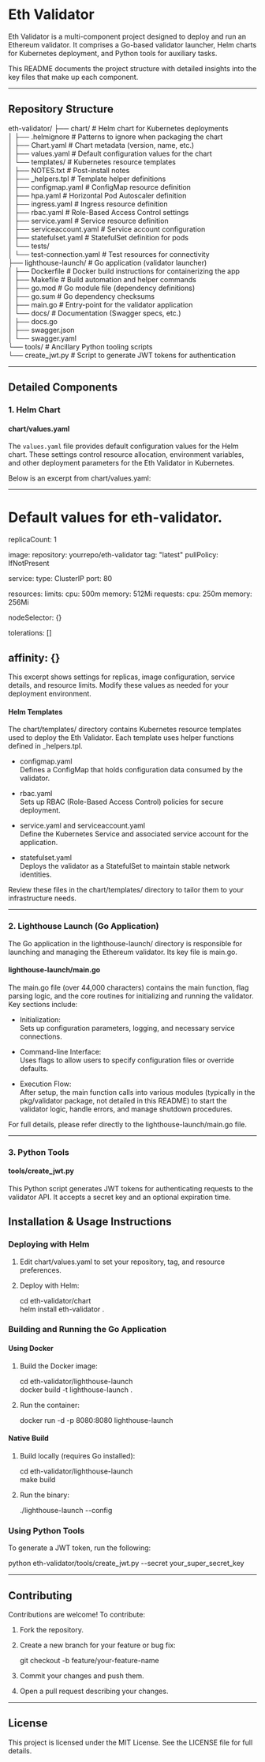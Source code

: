 # Eth Validator

Eth Validator is a multi-component project designed to deploy and run an
Ethereum validator. It comprises a Go-based validator launcher, Helm charts
for Kubernetes deployment, and Python tools for auxiliary tasks.

This README documents the project structure with detailed insights into 
the key files that make up each component.

----------------------------------------
## Repository Structure

eth-validator/
├── chart/                   # Helm chart for Kubernetes deployments  
│   ├── .helmignore          # Patterns to ignore when packaging the chart  
│   ├── Chart.yaml           # Chart metadata (version, name, etc.)  
│   ├── values.yaml          # Default configuration values for the chart  
│   └── templates/           # Kubernetes resource templates  
│       ├── NOTES.txt        # Post-install notes  
│       ├── _helpers.tpl     # Template helper definitions  
│       ├── configmap.yaml   # ConfigMap resource definition  
│       ├── hpa.yaml         # Horizontal Pod Autoscaler definition  
│       ├── ingress.yaml     # Ingress resource definition  
│       ├── rbac.yaml        # Role-Based Access Control settings  
│       ├── service.yaml     # Service resource definition  
│       ├── serviceaccount.yaml  # Service account configuration  
│       ├── statefulset.yaml     # StatefulSet definition for pods  
│       └── tests/  
│           └── test-connection.yaml  # Test resources for connectivity  
├── lighthouse-launch/       # Go application (validator launcher)  
│   ├── Dockerfile           # Docker build instructions for containerizing the app  
│   ├── Makefile             # Build automation and helper commands  
│   ├── go.mod               # Go module file (dependency definitions)  
│   ├── go.sum               # Go dependency checksums  
│   ├── main.go              # Entry-point for the validator application  
│   └── docs/                # Documentation (Swagger specs, etc.)  
│       ├── docs.go  
│       ├── swagger.json  
│       └── swagger.yaml  
└── tools/                   # Ancillary Python tooling scripts  
    └── create_jwt.py        # Script to generate JWT tokens for authentication  

----------------------------------------
## Detailed Components

### 1. Helm Chart

#### chart/values.yaml

The `values.yaml` file provides default configuration values for the Helm chart.
These settings control resource allocation, environment variables, and other 
deployment parameters for the Eth Validator in Kubernetes.

Below is an excerpt from chart/values.yaml:

--------------------------------------------------
# Default values for eth-validator.
replicaCount: 1

image:
  repository: yourrepo/eth-validator
  tag: "latest"
  pullPolicy: IfNotPresent

service:
  type: ClusterIP
  port: 80

resources:
  limits:
    cpu: 500m
    memory: 512Mi
  requests:
    cpu: 250m
    memory: 256Mi

nodeSelector: {}

tolerations: []

affinity: {}
--------------------------------------------------

This excerpt shows settings for replicas, image configuration, service details, 
and resource limits. Modify these values as needed for your deployment environment.

#### Helm Templates

The chart/templates/ directory contains Kubernetes resource templates used to
deploy the Eth Validator. Each template uses helper functions defined in _helpers.tpl.

- configmap.yaml  
  Defines a ConfigMap that holds configuration data consumed by the validator.

- rbac.yaml  
  Sets up RBAC (Role-Based Access Control) policies for secure deployment.

- service.yaml and serviceaccount.yaml  
  Define the Kubernetes Service and associated service account for the application.

- statefulset.yaml  
  Deploys the validator as a StatefulSet to maintain stable network identities.

Review these files in the chart/templates/ directory to tailor them to your 
infrastructure needs.

----------------------------------------
### 2. Lighthouse Launch (Go Application)

The Go application in the lighthouse-launch/ directory is responsible for 
launching and managing the Ethereum validator. Its key file is main.go.

#### lighthouse-launch/main.go

The main.go file (over 44,000 characters) contains the main function, flag parsing logic,
and the core routines for initializing and running the validator. Key sections include:

- Initialization:  
  Sets up configuration parameters, logging, and necessary service connections.

- Command-line Interface:  
  Uses flags to allow users to specify configuration files or override defaults.

- Execution Flow:  
  After setup, the main function calls into various modules (typically in the 
  pkg/validator package, not detailed in this README) to start the validator logic,
  handle errors, and manage shutdown procedures.

For full details, please refer directly to the lighthouse-launch/main.go file.

----------------------------------------
### 3. Python Tools

#### tools/create_jwt.py

This Python script generates JWT tokens for authenticating requests to the validator API.
It accepts a secret key and an optional expiration time.

## Installation & Usage Instructions

### Deploying with Helm

1. Edit chart/values.yaml to set your repository, tag, and resource preferences.
2. Deploy with Helm:

   cd eth-validator/chart  
   helm install eth-validator .

### Building and Running the Go Application

#### Using Docker

1. Build the Docker image:

   cd eth-validator/lighthouse-launch  
   docker build -t lighthouse-launch .

2. Run the container:

   docker run -d -p 8080:8080 lighthouse-launch

#### Native Build

1. Build locally (requires Go installed):

   cd eth-validator/lighthouse-launch  
   make build

2. Run the binary:

   ./lighthouse-launch --config <your-config-file>

### Using Python Tools

To generate a JWT token, run the following:

   python eth-validator/tools/create_jwt.py --secret your_super_secret_key

----------------------------------------
## Contributing

Contributions are welcome! To contribute:

1. Fork the repository.
2. Create a new branch for your feature or bug fix:

   git checkout -b feature/your-feature-name

3. Commit your changes and push them.
4. Open a pull request describing your changes.

----------------------------------------
## License

This project is licensed under the MIT License. See the LICENSE file for full details.

